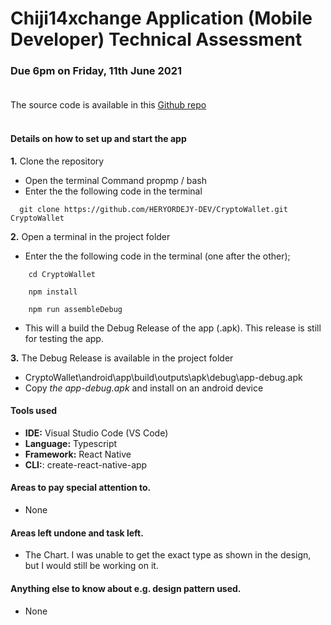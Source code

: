 # Chiji14xchange Application (Mobile Developer) Technical Assessment

### Due 6pm on Friday, 11th June 2021 <br /><br />

The source code is available in this [Github repo](https://github.com/HERYORDEJY-DEV/CryptoWallet) <br /><br />

#### Details on how to set up and start the app

<strong>1.</strong> Clone the repository

- Open the terminal Command propmp / bash
- Enter the the following code in the terminal

```
  git clone https://github.com/HERYORDEJY-DEV/CryptoWallet.git CryptoWallet
```

<strong>2.</strong> Open a terminal in the project folder

- Enter the the following code in the terminal (one after the other);

```
    cd CryptoWallet

    npm install

    npm run assembleDebug
```

- This will a build the Debug Release of the app (.apk). This release is still for testing the app.

<strong>3.</strong> The Debug Release is available in the project folder

- CryptoWallet\android\app\build\outputs\apk\debug\app-debug.apk
- Copy <em>the app-debug.apk</em> and install on an android device

#### Tools used

- <strong>IDE:</strong> Visual Studio Code (VS Code)
- <strong>Language:</strong> Typescript
- <strong>Framework:</strong> React Native
- <strong>CLI:</strong>: create-react-native-app

#### Areas to pay special attention to.

- None

#### Areas left undone and task left.

- The Chart. I was unable to get the exact type as shown in the design, but I would still be working on it.

#### Anything else to know about e.g. design pattern used.

- None
